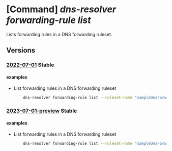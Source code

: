 # [Command] _dns-resolver forwarding-rule list_

Lists forwarding rules in a DNS forwarding ruleset.

## Versions

### [2022-07-01](/Resources/mgmt-plane/L3N1YnNjcmlwdGlvbnMve30vcmVzb3VyY2Vncm91cHMve30vcHJvdmlkZXJzL21pY3Jvc29mdC5uZXR3b3JrL2Ruc2ZvcndhcmRpbmdydWxlc2V0cy97fS9mb3J3YXJkaW5ncnVsZXM=/2022-07-01.xml) **Stable**

<!-- mgmt-plane /subscriptions/{}/resourcegroups/{}/providers/microsoft.network/dnsforwardingrulesets/{}/forwardingrules 2022-07-01 -->

#### examples

- List forwarding rules in a DNS forwarding ruleset
    ```bash
        dns-resolver forwarding-rule list --ruleset-name "sampleDnsForwardingRuleset" --resource- group "sampleResourceGroup"
    ```

### [2023-07-01-preview](/Resources/mgmt-plane/L3N1YnNjcmlwdGlvbnMve30vcmVzb3VyY2Vncm91cHMve30vcHJvdmlkZXJzL21pY3Jvc29mdC5uZXR3b3JrL2Ruc2ZvcndhcmRpbmdydWxlc2V0cy97fS9mb3J3YXJkaW5ncnVsZXM=/2023-07-01-preview.xml) **Stable**

<!-- mgmt-plane /subscriptions/{}/resourcegroups/{}/providers/microsoft.network/dnsforwardingrulesets/{}/forwardingrules 2023-07-01-preview -->

#### examples

- List forwarding rules in a DNS forwarding ruleset
    ```bash
        dns-resolver forwarding-rule list --ruleset-name "sampleDnsForwardingRuleset" --resource- group "sampleResourceGroup"
    ```
